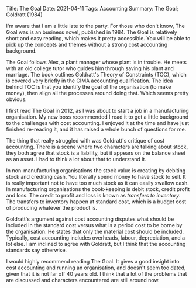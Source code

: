 Title: The Goal
Date: 2021-04-11
Tags: Accounting
Summary: The Goal; Goldratt (1984)

I'm aware that I am a little late to the party. For those who don't know, The Goal was is an business novel, published in 1984. The Goal is relatively short and easy reading, which makes it pretty accessible. You will be able to pick up the concepts and themes without a strong cost accounting background.

The Goal follows Alex, a plant manager whose plant is in trouble. He meets with an old college tutor who guides him through saving his plant and marriage. The book outlines Goldratt's Theory of Constraints (TOC), which is covered very briefly in the CIMA accounting qualification. The idea behind TOC is that you identify the goal of the organisation (to make money), then align all the processes around doing that. Which seems pretty obvious.

I first read The Goal in 2012, as I was about to start a job in a manufacturing organisation. My new boss recommended I read it to get a little background to the challenges with cost accounting. I enjoyed it at the time and have just finished re-reading it, and it has raised a whole bunch of questions for me.

The thing that really struggled with was Goldratt's critique of cost accounting. There is a scene where two characters are talking about stock, they both agree that stock is a liability, but it appears on the balance sheet as an asset. I had to think a lot about that to understand it.

In non-manufacturing organisations the stock value is creating by debiting stock and crediting cash. You literally spend money to have stock to sell. It is really important not to have too much stock as it can easily swallow cash. In manufacturing organisations the book-keeping is debit stock, credit profit and loss. The credit to profit and loss is known as *transfers to inventory*. The transfers to inventory happen at standard cost, which is a budget cost of producing whatever the product is.

Goldratt's argument against cost accounting disputes what should be included in the standard cost versus what is a period cost to be borne by the organisation. He states that only the material cost should be included. Typically, cost accounting includes overheads, labour, depreciation, and a lot else. I am inclined to agree with Goldratt, but I think that the accounting standards say otherwise.

I would highly recommend reading The Goal. It gives a good insight into cost accounting and running an organisation, and doesn't seem too dated, given that it is not far off 40 years old. I think that a lot of the problems that are discussed and characters encountered are still around now. 